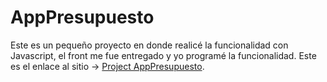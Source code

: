 # AppPresupuesto
Este es un pequeño proyecto en donde realicé la funcionalidad con Javascript, el front me fue entregado y yo programé la funcionalidad.
Este es el enlace al sitio -> [Project AppPresupuesto](https://mr-machine98.github.io/AppPresupuesto/).
